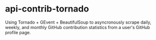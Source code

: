 # api-contrib-tornado
Using Tornado + GEvent + BeautifulSoup to asyncronously scrape daily, weekly, and monthly GitHub contribution statistics from a user's GitHub profile page.
